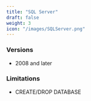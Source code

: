 ```yaml
---
title: "SQL Server"
draft: false
weight: 3
icon: "/images/SQLServer.png"
---
```


### Versions
- 2008 and later

### Limitations
- CREATE/DROP DATABASE
